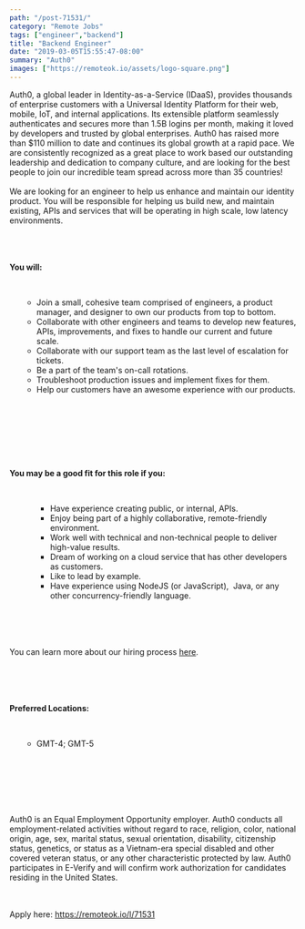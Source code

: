 ```yaml
---
path: "/post-71531/"
category: "Remote Jobs"
tags: ["engineer","backend"]
title: "Backend Engineer"
date: "2019-03-05T15:55:47-08:00"
summary: "Auth0"
images: ["https://remoteok.io/assets/logo-square.png"]
---
```


Auth0, a global leader in Identity-as-a-Service (IDaaS), provides thousands of enterprise customers with a Universal Identity Platform for their web, mobile, IoT, and internal applications. Its extensible platform seamlessly authenticates and secures more than 1.5B logins per month, making it loved by developers and trusted by global enterprises. Auth0 has raised more than $110 million to date and continues its global growth at a rapid pace. We are consistently recognized as a great place to work based our outstanding leadership and dedication to company culture, and are looking for the best people to join our incredible team spread across more than 35 countries!<br /><br />We are looking for an engineer to help us enhance and maintain our identity product. You will be responsible for helping us build new, and maintain existing, APIs and services that will be operating in high scale, low latency environments.<br /><br /><br /><br /><p><strong>You will:</strong></p><br /><ul><ul><li>Join a small, cohesive team comprised of engineers, a product manager, and designer to own our products from top to bottom.</li><li>Collaborate with other engineers and teams to develop new features, APIs, improvements, and fixes to handle our current and future scale.</li><li>Collaborate with our support team as the last level of escalation for tickets.</li><li>Be a part of the team's on-call rotations.</li><li>Troubleshoot production issues and implement fixes for them.</li><li>Help our customers have an awesome experience with our products.</li></ul><br /></ul><br /><br /><br /><br /><br /><p><strong>You may be a good fit for this role if you:</strong></p><br /><ul><ul><ul><li>Have experience creating public, or internal, APIs.</li><li>Enjoy being part of a highly collaborative, remote-friendly environment.</li><li>Work well with technical and non-technical people to deliver high-value results.</li><li>Dream of working on a cloud service that has other developers as customers.</li><li>Like to lead by example.</li><li>Have experience using NodeJS (or JavaScript),&nbsp; Java, or any other concurrency-friendly language.</li></ul><br /></ul><br /></ul><br /><br />You can learn more about our hiring process&nbsp;<a href="https://auth0.com/blog/how-we-hire-engineers/" rel="nofollow">here</a>.<br /><br /><br /><br /><br /><p><strong>Preferred Locations:</strong></p><br /><ul><ul><li>GMT-4; GMT-5</li></ul><br /></ul><br /><br /><br /><br /><br />Auth0 is an Equal Employment Opportunity employer. Auth0 conducts all employment-related activities without regard to race, religion, color, national origin, age, sex, marital status, sexual orientation, disability, citizenship status, genetics, or status as a Vietnam-era special disabled and other covered veteran status, or any other characteristic protected by law. Auth0 participates in E-Verify and will confirm work authorization for candidates residing in the United States.

<br/>
<br/>
Apply here: <A HREF="https://remoteok.io/l/71531">https://remoteok.io/l/71531</A>
